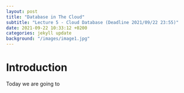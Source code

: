 ```yaml
---
layout: post
title: "Database in The Cloud"
subtitle: "Lecture 5 - Cloud Database (Deadline 2021/09/22 23:55)"
date: 2021-09-22 10:33:12 +0200
categories: jekyll update
background: "/images/image1.jpg"
---
```


# Introduction

Today we are going to
